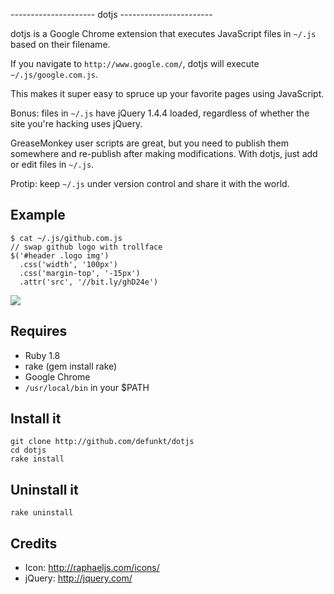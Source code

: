 --------------------- dotjs -----------------------

dotjs  is a  Google Chrome  extension  that executes
JavaScript files in `~/.js` based on their filename.

If  you navigate to  `http://www.google.com/`, dotjs
will execute `~/.js/google.com.js`.

This makes it super  easy to spruce up your favorite
pages using JavaScript.

Bonus:  files in `~/.js`  have jQuery  1.4.4 loaded,
regardless  of  whether  the  site  you're  hacking
uses jQuery.

GreaseMonkey user scripts are great, but you need to
publish them  somewhere and re-publish  after making
modifications. With dotjs, just add or edit files in
`~/.js`.

Protip: keep `~/.js` under version control and share
it with the world.

## Example

    $ cat ~/.js/github.com.js
    // swap github logo with trollface
    $('#header .logo img')
      .css('width', '100px')
      .css('margin-top', '-15px')
      .attr('src', '//bit.ly/ghD24e')

![](https://bit.ly/gAHTbC)

## Requires

- Ruby 1.8
- rake (gem install rake)
- Google Chrome
- `/usr/local/bin` in your $PATH

## Install it

    git clone http://github.com/defunkt/dotjs
    cd dotjs
    rake install

## Uninstall it

    rake uninstall

## Credits

-   Icon: http://raphaeljs.com/icons/
- jQuery: http://jquery.com/
